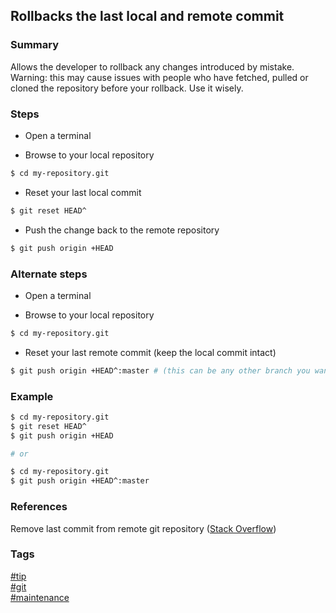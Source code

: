 ## Rollbacks the last local and remote commit

### Summary
Allows the developer to rollback any changes introduced by mistake.  
Warning: this may cause issues with people who have fetched, pulled or cloned the repository before your rollback. Use it wisely.  

### Steps
- Open a terminal

- Browse to your local repository
```bash
$ cd my-repository.git
```

- Reset your last local commit
```bash
$ git reset HEAD^
``` 

- Push the change back to the remote repository
```bash
$ git push origin +HEAD
```

### Alternate steps
- Open a terminal

- Browse to your local repository
```bash
$ cd my-repository.git
```

- Reset your last remote commit (keep the local commit intact)
```bash
$ git push origin +HEAD^:master # (this can be any other branch you want)
```

### Example
```bash
$ cd my-repository.git
$ git reset HEAD^
$ git push origin +HEAD

# or

$ cd my-repository.git
$ git push origin +HEAD^:master
```

### References
Remove last commit from remote git repository \([Stack Overflow](http://stackoverflow.com/questions/8225125/remove-last-commit-from-remote-git-repository/8225166#8225166)\)  

### Tags
[#tip](../../tips.md)  
[#git](../git.md)  
[#maintenance](maintenance.md)  
